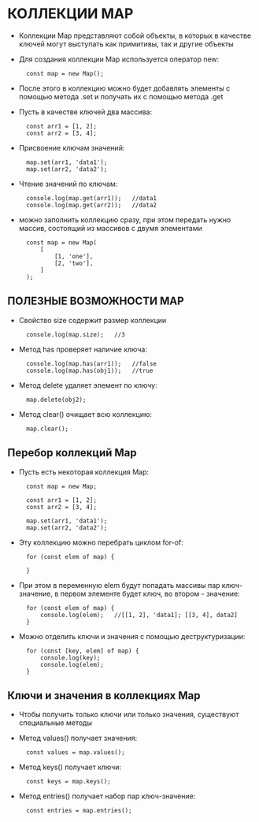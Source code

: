 # КОЛЛЕКЦИИ MAP

- Коллекции Map представляют собой объекты, в которых в качестве ключей могут выступать как примитивы, так и другие объекты

- Для создания коллекции Map используется оператор new:

		const map = new Map();

- После этого в коллекцию можно будет добавлять элементы с помощью метода .set и получать их с помощью метода .get

- Пусть в качестве ключей два массива:

		const arr1 = [1, 2];
		const arr2 = [3, 4];

- Присвоение ключам значений:

		map.set(arr1, 'data1');
		map.set(arr2, 'data2');

- Чтение значений по ключам:

		console.log(map.get(arr1));   //data1
		console.log(map.get(arr2));   //data2

- можно заполнить коллекцию сразу, при этом передать нужно массив, состоящий из массивов с двумя элементами

		const map = new Map(
			[
				[1, 'one'],
				[2, 'two'],
			]
		);

## ПОЛЕЗНЫЕ ВОЗМОЖНОСТИ MAP

- Свойство size содержит размер коллекции

		console.log(map.size);   //3

- Метод has проверяет наличие ключа:

		console.log(map.has(arr1));   //false
		console.log(map.has(obj1));   //true

- Метод delete удаляет элемент по ключу:

		map.delete(obj2);

- Метод clear() очищает всю коллекцию:

		map.clear();

## Перебор коллекций Map

- Пусть есть некоторая коллекция Map:

		const map = new Map;

		const arr1 = [1, 2];
		const arr2 = [3, 4];

		map.set(arr1, 'data1');
		map.set(arr2, 'data2');

- Эту коллекцию можно перебрать циклом for-of:

		for (const elem of map) {

		}

- При этом в переменную elem будут попадать массивы пар ключ-значение, в первом элементе будет ключ, во втором - значение:

		for (const elem of map) {
			console.log(elem);   //[[1, 2], 'data1]; [[3, 4], data2]
		}

- Можно отделить ключи и значения с помощью деструктуризации:

		for (const [key, elem] of map) {
			console.log(key);
			console.log(elem);
		}

## Ключи и значения в коллекциях Map

- Чтобы получить только ключи или только значения, существуют специальные методы

- Метод values() получает значения:

		const values = map.values();

- Метод keys() получает ключи:

		const keys = map.keys();

- Метод entries() получает набор пар ключ-значение:

		const entries = map.entries();
